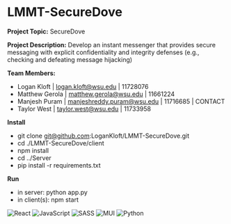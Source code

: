 # LMMT-SecureDove
**Project Topic:** SecureDove

**Project Description:** Develop an instant messenger that provides secure messaging with explicit confidentiality and integrity defenses (e.g., checking and defeating message hijacking)

**Team Members:**
- Logan Kloft | logan.kloft@wsu.edu | 11728076
- Matthew Gerola | matthew.gerola@wsu.edu | 11661224
- Manjesh Puram | manjeshreddy.puram@wsu.edu | 11716685 | CONTACT
- Taylor West | taylor.west@wsu.edu | 11733958

**Install**
- git clone git@github.com:LoganKloft/LMMT-SecureDove.git
- cd ./LMMT-SecureDove/client
- npm install
- cd ../Server
- pip install -r requirements.txt

**Run**
- in server: python app.py
- in client(s): npm start

![React](https://img.shields.io/badge/react-%2320232a.svg?style=for-the-badge&logo=react&logoColor=%2361DAFB)
![JavaScript](https://img.shields.io/badge/javascript-%23323330.svg?style=for-the-badge&logo=javascript&logoColor=%23F7DF1E)
![SASS](https://img.shields.io/badge/SASS-hotpink.svg?style=for-the-badge&logo=SASS&logoColor=white)
![MUI](https://img.shields.io/badge/MUI-%230081CB.svg?style=for-the-badge&logo=mui&logoColor=white)
![Python](https://img.shields.io/badge/python-3670A0?style=for-the-badge&logo=python&logoColor=ffdd54)

